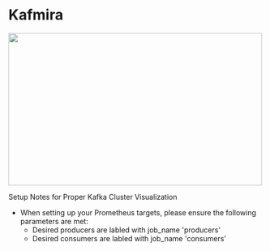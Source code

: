 # Kafmira

<img src="https://i.imgur.com/aG2ttYV.png" width="500" height="300"></p>

Setup Notes for Proper Kafka Cluster Visualization
  - When setting up your Prometheus targets, please ensure the following parameters are met:
    - Desired producers are labled with job_name 'producers'
    - Desired consumers are labled with job_name 'consumers'
